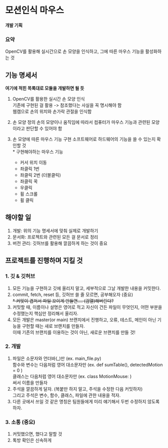 # 모션인식 마우스

__개발 기획__

### 요약

OpenCV를 활용해 실시간으로 손 모양을 인식하고, 그에 따른 마우스 기능을 활성화하는 것

## 기능 명세서

__여기에 적힌 목록대로 모듈을 개발하면 될 듯__

1. OpenCV를 활용한 실시간 손 모양 인식  
기존에 구현된 걸 활용 -> 참조했다는 사실을 꼭 명시해야 함  
웹캠으로 손의 위치와 손가락 관절을 인식함

2. 손 모양 정의
손의 모양이나 움직임에 따라서 컴퓨터가 마우스 기능과 관련된 모양이라고 판단할 수 있어야 함

3. 손 모양에 따른 마우스 기능 구현
소프트웨어로 하드웨어의 기능을 쓸 수 있는지 확인할 것  
\* 구현해야하는 마우스 기능
	- 커서 위치 이동
    - 좌클릭 1번
    - 좌클릭 2번 (더블클릭)
    - 좌클릭 꾹
    - 우클릭
    - 휠 스크롤
    - 휠 클릭
    
## 해야할 일

1. 개발: 위의 기능 명세서에 맞춰 실제로 개발하기
2. 문서화: 프로젝트와 관련된 모든 걸 문서로 정리
3. 버전 관리: 깃허브를 활용해 깔끔하게 하는 것이 중요

## 프로젝트를 진행하며 지킬 것

### 1. 깃 & 깃허브

1. 모든 기능을 구현하고 깃에 올리지 말고, 세부적으로 그날 개발한 내용을 커밋한다.
2. commit, fetch, reset 등, 깃허브 쓸 줄 모르면, 공부해오자 (중요)  
~~\* 커밋이 겹쳐서 파일 꼬이게 만들면.... (검열)해버린다?~~
3. 커밋할 때, 이름이나 설명은 영어로 적고 자신이 건든 파일이 무엇인지, 어떤 부분을 수정했는지 핵심만 정리해서 올리자.
4. 모든 개발은 master(or main) 브랜치에서 진행하고, 오류, 테스트, 메인이 아닌 기능을 구현할 때는 새로 브랜치를 만들자.  
이때 기존의 브랜치를 이용하는 것이 아닌, 새로운 브랜치를 만들 것!

### 2. 개발

1. 파일은 소문자와 언더바(\_)만 (ex. main_file.py)  
   함수와 변수는 다음처럼 영어 대소문자만 (ex. def sumTable(), detectedMotion = 0 )  
   클래스는 다음처럼 영어 대소문자만 (ex. class MotionMouse: )  
   써서 이름을 만들자
2. 주석을 깔끔하게 달자. (복붙만 하지 말고, 주석을 수정한 다음 커밋하자)  
   그리고 주석은 변수, 함수, 클래스, 파일에 관한 내용을 적자.
3. 다른 곳에서 쓰일 것 같은 명칭은 팀원들에게 미리 얘기해서 두번 수정하지 않도록 하자.

### 3. 소통 (중요)

1. 커밋했으면, 했다고 말할 것
2. 톡방 확인은 신속하게